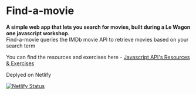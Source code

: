 # Find-a-movie
**A simple web app that lets you search for movies, built during a Le Wagon one javascript workshop.**<br>
Find-a-movie queries the IMDb movie API to retrieve movies based on your search term

You can find the resources and exercises here - [Javascript API's Resources & Exercises](https://www.notion.so/ausmeddesign/Javascript-full-day-b247e04e91434dfea004f58c39399ecc)



Deplyed on Netlify

[![Netlify Status](https://api.netlify.com/api/v1/badges/e28f9bde-1eba-4a52-b2e5-543e2ca9e645/deploy-status)](https://app.netlify.com/sites/find-a-movie/deploys)
